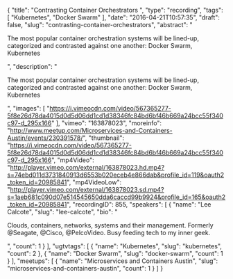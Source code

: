 {
  "title": "Contrasting Container Orchestrators ",
  "type": "recording",
  "tags": [
    "Kubernetes",
    "Docker Swarm"
  ],
  "date": "2016-04-21T10:57:35",
  "draft": false,
  "slug": "contrasting-container-orchestrators",
  "abstract": "<p>The most popular container orchestration systems will be lined-up, categorized and contrasted against one another: Docker Swarm, Kubernetes</p>",
  "description": "<p>The most popular container orchestration systems will be lined-up, categorized and contrasted against one another: Docker Swarm, Kubernetes</p>",
  "images": [
    "https://i.vimeocdn.com/video/567365277-5f8e26d78da4015d0d5d06dd1cd1d38346fc84bd6bf46b669a24bcc55f340c97-d_295x166"
  ],
  "vimeo": "163878023",
  "moreinfo": "http://www.meetup.com/Microservices-and-Containers-Austin/events/230391578/",
  "thumbnail": "https://i.vimeocdn.com/video/567365277-5f8e26d78da4015d0d5d06dd1cd1d38346fc84bd6bf46b669a24bcc55f340c97-d_295x166",
  "mp4Video": "http://player.vimeo.com/external/163878023.hd.mp4?s=74ebd011d3731840913d6553b020eceb4e866dab&profile_id=119&oauth2_token_id=20985841",
  "mp4VideoLow": "http://player.vimeo.com/external/163878023.sd.mp4?s=1aeb681c090d07e514545650dda6caccd99b9924&profile_id=165&oauth2_token_id=20985841",
  "recordingID": 855,
  "speakers": [
    {
      "name": "Lee Calcote",
      "slug": "lee-calcote",
      "bio": "<p>Clouds, containers, networks, systems and their management. Formerly @Seagate, @Cisco, @PelcoVideo. Busy feeding tech to my inner geek.</p>",
      "count": 1
    }
  ],
  "ugtvtags": [
    {
      "name": "Kubernetes",
      "slug": "kubernetes",
      "count": 2
    },
    {
      "name": "Docker Swarm",
      "slug": "docker-swarm",
      "count": 1
    }
  ],
  "meetups": [
    {
      "name": "Microservices and Containers Austin",
      "slug": "microservices-and-containers-austin",
      "count": 1
    }
  ]
}